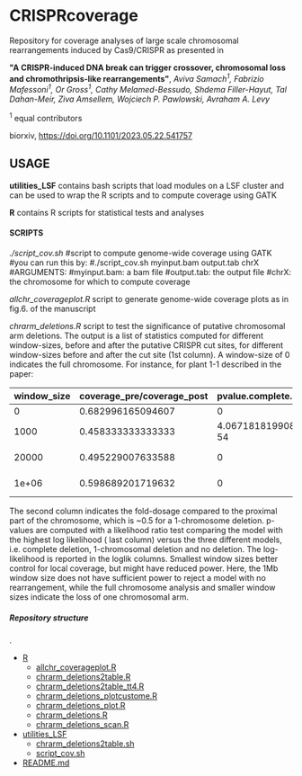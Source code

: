 # CRISPRcoverage

Repository for coverage analyses of large scale chromosomal rearrangements induced by Cas9/CRISPR as presented in 

**"A CRISPR-induced DNA break can trigger crossover, chromosomal loss and chromothripsis-like rearrangements"**, 
*Aviva Samach<sup>1</sup>, Fabrizio Mafessoni<sup>1</sup>, Or Gross<sup>1</sup>, Cathy Melamed-Bessudo, Shdema Filler-Hayut, Tal Dahan-Meir, Ziva Amsellem, Wojciech P. Pawlowski, Avraham A. Levy*

<sup>1</sup> equal contributors

biorxiv, https://doi.org/10.1101/2023.05.22.541757

## USAGE

**utilities_LSF** contains bash scripts that load modules on a LSF cluster and can be used to wrap the R scripts and to compute coverage using GATK

**R** contains R scripts for statistical tests and analyses

#### SCRIPTS

*./script_cov.sh*
#script to compute genome-wide coverage using GATK
#you can run this by:
#./script_cov.sh myinput.bam output.tab chrX
#ARGUMENTS:
#myinput.bam: a bam file
#output.tab: the output file
#chrX: the chromosome for which to compute coverage

*allchr_coverageplot.R*
script to generate genome-wide coverage plots as in fig.6. of the manuscript

*chrarm_deletions.R*
script to test the significance of putative chromosomal arm deletions. The output is a list of statistics computed for different window-sizes, before and after the putative CRISPR cut sites, for different window-sizes before and after the cut site (1st column). A window-size of 0 indicates the full chromosome. For instance, for plant 1-1 described in the paper:

| window_size | coverage_pre/coverage_post | pvalue.complete.deletion | pvalue.1chr.deletion | pvalue.no.deletion | loglik.complete.deletion | loglik.1chr.deletion | loglik.no.deletion | best_model |
| ----------- | -------------------------- | ------------------------ | -------------------- | ------------------ | ------------------------ | -------------------- | ------------- | ---------- |
| 0 | 0.682996165094607 | 0 | 1 | 0 | -1009489.02991463 | -10571.6563606919 | -13328.352691852 | 1chr.deletion |
| 1000 | 0.458333333333333 | 4.06718181990874e-54 | 1 | 0.0148006050561844 | -125.949921546219 | -3.01327685661561 | -7.22636407348871 | 1chr.deletion|
| 20000 | 0.495229007633588 | 0 | 1 | 4.90826790182424e-29 | -2954.14520522009 | -29.730283024759 | -94.9143296115036 |1chr.deletion |
| 1e+06 | 0.598689201719632 | 0 | 8.34214803165462e-197 | 1 | -165796.633530543 | -2873.18983097139 | -2421.70188839253 | no.deletion |

The second column indicates the fold-dosage compared to the proximal part of the chromosome, which is ~0.5 for a 1-chromosome deletion. p-values are computed with a likelihood ratio test comparing the model with the highest log likelihood ( last column) versus the three different models, i.e. complete deletion, 1-chromosomal deletion and no deletion. The log-likelihood is reported in the loglik columns. Smallest window sizes better control for local coverage, but might have reduced power. Here, the 1Mb window size does not have sufficient power to reject a model with no rearrangement, while the full chromosome analysis and smaller window sizes indicate the loss of one chromosomal arm.

##### Repository structure

.
 * [R](./R)
   * [allchr_coverageplot.R](./R/allchr_coverageplot.R)
   * [chrarm_deletions2table.R](./R/chrarm_deletions2table.R)
   * [chrarm_deletions2table_tt4.R](./R/chrarm_deletions2table_tt4.R)
   * [chrarm_deletions_plotcustome.R](./R/chrarm_deletions_plotcustome.R)
   * [chrarm_deletions_plot.R](./R/chrarm_deletions_plot.R)
   * [chrarm_deletions.R](./R/chrarm_deletions.R)
   * [chrarm_deletions_scan.R](./R/chrarm_deletions_scan.R)
 * [utilities_LSF](./utilities_LSF)
   * [chrarm_deletions2table.sh](./utilities_LSF/chrarm_deletions2table.sh)
   * [script_cov.sh](./utilities_LSF/script_cov.sh)
 * [README.md](./README.md)


